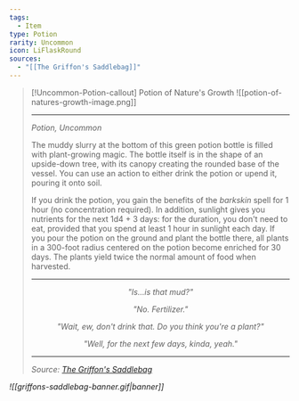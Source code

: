 ```yaml
---
tags:
  - Item
type: Potion
rarity: Uncommon
icon: LiFlaskRound
sources:
  - "[[The Griffon's Saddlebag]]"
---
```


>[!Uncommon-Potion-callout] Potion of Nature's Growth
>![[potion-of-natures-growth-image.png]]
>
>  ---
> _Potion, Uncommon_
>
>The muddy slurry at the bottom of this green potion bottle is filled with plant-growing magic. The bottle itself is in the shape of an upside-down tree, with its canopy creating the rounded base of the vessel. You can use an action to either drink the potion or upend it, pouring it onto soil.
>
>If you drink the potion, you gain the benefits of the _barkskin_ spell for 1 hour (no concentration required). In addition, sunlight gives you nutrients for the next 1d4 + 3 days: for the duration, you don't need to eat, provided that you spend at least 1 hour in sunlight each day. If you pour the potion on the ground and plant the bottle there, all plants in a 300-foot radius centered on the potion become enriched for 30 days. The plants yield twice the normal amount of food when harvested.
> 
> ---
> <p style="text-align:center;"><i><p style="text-align:center;"><i>"Is…is that mud?"</i></p>
> <p style="text-align:center;"><i><p style="text-align:center;"><i>"No. Fertilizer."  </i></p>
> <p style="text-align:center;"><i><p style="text-align:center;"><i>"Wait, ew, don't drink that. Do you think you're a plant?"</i></p>
> <p style="text-align:center;"><i><p style="text-align:center;"><i>"Well, for the next few days, kinda, yeah."</i></p>
> 
> ---
> Source: [The Griffon's Saddlebag](https://www.thegriffonssaddlebag.com/)

![[griffons-saddlebag-banner.gif|banner]]